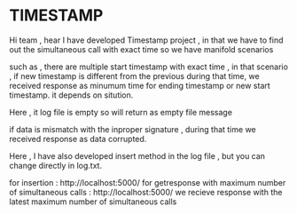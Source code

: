 # TIMESTAMP

Hi team , hear I have developed Timestamp project , in that we have to find out the simultaneous call with exact time so
we have manifold scenarios

such as , there are multiple start timestamp with exact time , in that scenario , if new timestamp is
different from the previous during that time, we received response as minumum time for ending timestamp or new start timestamp.
it depends on sitution.

Here , it log file is empty so will return as empty file message

if data is mismatch with the inproper signature , during that time we received response as data corrupted.

Here , I have also developed insert method in the log file , but you can change directly in log.txt.


for insertion : http://localhost:5000/
for getresponse with maximum number of simultaneous calls :  http://localhost:5000/
we recieve response with the latest maximum number of simultaneous calls

